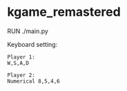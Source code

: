 # kgame_remastered
RUN
./main.py

Keyboard setting:

    Player 1:
    W,S,A,D
    
    Player 2:
    Numerical 8,5,4,6